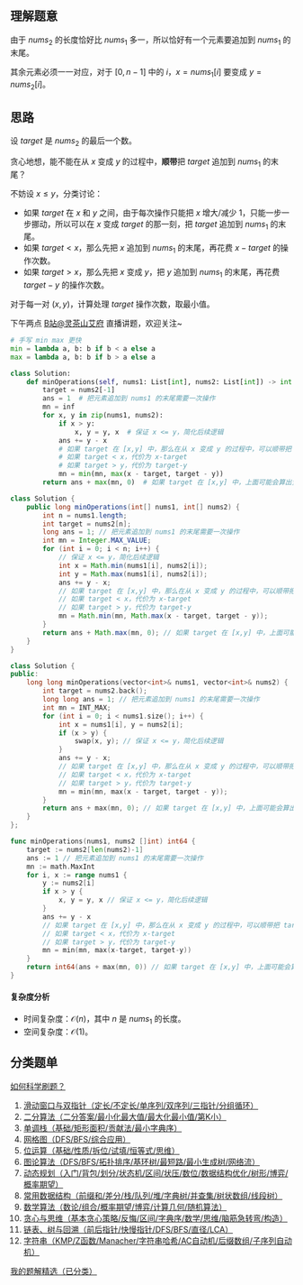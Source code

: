## 理解题意

由于 $\textit{nums}_2$ 的长度恰好比 $\textit{nums}_1$ 多一，所以恰好有一个元素要追加到 $\textit{nums}_1$ 的末尾。

其余元素必须一一对应，对于 $[0,n-1]$ 中的 $i$，$x = \textit{nums}_1[i]$ 要变成 $y = \textit{nums}_2[i]$。

## 思路

设 $\textit{target}$ 是 $\textit{nums}_2$ 的最后一个数。

贪心地想，能不能在从 $x$ 变成 $y$ 的过程中，**顺带**把 $\textit{target}$ 追加到 $\textit{nums}_1$ 的末尾？

不妨设 $x\le y$，分类讨论：

- 如果 $\textit{target}$ 在 $x$ 和 $y$ 之间，由于每次操作只能把 $x$ 增大/减少 $1$，只能一步一步挪动，所以可以在 $x$ 变成 $\textit{target}$ 的那一刻，把 $\textit{target}$ 追加到 $\textit{nums}_1$ 的末尾。
- 如果 $\textit{target} < x$，那么先把 $x$ 追加到 $\textit{nums}_1$ 的末尾，再花费 $x-\textit{target}$ 的操作次数。
- 如果 $\textit{target} > x$，那么先把 $x$ 变成 $y$，把 $y$ 追加到 $\textit{nums}_1$ 的末尾，再花费 $\textit{target}-y$ 的操作次数。

对于每一对 $(x,y)$，计算处理 $\textit{target}$ 操作次数，取最小值。

下午两点 [B站@灵茶山艾府](https://space.bilibili.com/206214) 直播讲题，欢迎关注~

```py [sol-Python3]
# 手写 min max 更快
min = lambda a, b: b if b < a else a
max = lambda a, b: b if b > a else a

class Solution:
    def minOperations(self, nums1: List[int], nums2: List[int]) -> int:
        target = nums2[-1]
        ans = 1  # 把元素追加到 nums1 的末尾需要一次操作
        mn = inf
        for x, y in zip(nums1, nums2):
            if x > y:
                x, y = y, x  # 保证 x <= y，简化后续逻辑
            ans += y - x
            # 如果 target 在 [x,y] 中，那么在从 x 变成 y 的过程中，可以顺带把 target 追加到 nums1 的末尾，代价为 0
            # 如果 target < x，代价为 x-target
            # 如果 target > y，代价为 target-y
            mn = min(mn, max(x - target, target - y))
        return ans + max(mn, 0)  # 如果 target 在 [x,y] 中，上面可能会算出负数
```

```java [sol-Java]
class Solution {
    public long minOperations(int[] nums1, int[] nums2) {
        int n = nums1.length;
        int target = nums2[n];
        long ans = 1; // 把元素追加到 nums1 的末尾需要一次操作
        int mn = Integer.MAX_VALUE;
        for (int i = 0; i < n; i++) {
            // 保证 x <= y，简化后续逻辑
            int x = Math.min(nums1[i], nums2[i]);
            int y = Math.max(nums1[i], nums2[i]);
            ans += y - x;
            // 如果 target 在 [x,y] 中，那么在从 x 变成 y 的过程中，可以顺带把 target 追加到 nums1 的末尾，代价为 0
            // 如果 target < x，代价为 x-target
            // 如果 target > y，代价为 target-y
            mn = Math.min(mn, Math.max(x - target, target - y));
        }
        return ans + Math.max(mn, 0); // 如果 target 在 [x,y] 中，上面可能会算出负数
    }
}
```

```cpp [sol-C++]
class Solution {
public:
    long long minOperations(vector<int>& nums1, vector<int>& nums2) {
        int target = nums2.back();
        long long ans = 1; // 把元素追加到 nums1 的末尾需要一次操作
        int mn = INT_MAX;
        for (int i = 0; i < nums1.size(); i++) {
            int x = nums1[i], y = nums2[i];
            if (x > y) {
                swap(x, y); // 保证 x <= y，简化后续逻辑
            }
            ans += y - x;
            // 如果 target 在 [x,y] 中，那么在从 x 变成 y 的过程中，可以顺带把 target 追加到 nums1 的末尾，代价为 0
            // 如果 target < x，代价为 x-target
            // 如果 target > y，代价为 target-y
            mn = min(mn, max(x - target, target - y));
        }
        return ans + max(mn, 0); // 如果 target 在 [x,y] 中，上面可能会算出负数
    }
};
```

```go [sol-Go]
func minOperations(nums1, nums2 []int) int64 {
	target := nums2[len(nums2)-1]
	ans := 1 // 把元素追加到 nums1 的末尾需要一次操作
	mn := math.MaxInt
	for i, x := range nums1 {
		y := nums2[i]
		if x > y {
			x, y = y, x // 保证 x <= y，简化后续逻辑
		}
		ans += y - x
		// 如果 target 在 [x,y] 中，那么在从 x 变成 y 的过程中，可以顺带把 target 追加到 nums1 的末尾，代价为 0
		// 如果 target < x，代价为 x-target
		// 如果 target > y，代价为 target-y
		mn = min(mn, max(x-target, target-y))
	}
	return int64(ans + max(mn, 0)) // 如果 target 在 [x,y] 中，上面可能会算出负数
}
```

#### 复杂度分析

- 时间复杂度：$\mathcal{O}(n)$，其中 $n$ 是 $\textit{nums}_1$ 的长度。
- 空间复杂度：$\mathcal{O}(1)$。

## 分类题单

[如何科学刷题？](https://leetcode.cn/circle/discuss/RvFUtj/)

1. [滑动窗口与双指针（定长/不定长/单序列/双序列/三指针/分组循环）](https://leetcode.cn/circle/discuss/0viNMK/)
2. [二分算法（二分答案/最小化最大值/最大化最小值/第K小）](https://leetcode.cn/circle/discuss/SqopEo/)
3. [单调栈（基础/矩形面积/贡献法/最小字典序）](https://leetcode.cn/circle/discuss/9oZFK9/)
4. [网格图（DFS/BFS/综合应用）](https://leetcode.cn/circle/discuss/YiXPXW/)
5. [位运算（基础/性质/拆位/试填/恒等式/思维）](https://leetcode.cn/circle/discuss/dHn9Vk/)
6. [图论算法（DFS/BFS/拓扑排序/基环树/最短路/最小生成树/网络流）](https://leetcode.cn/circle/discuss/01LUak/)
7. [动态规划（入门/背包/划分/状态机/区间/状压/数位/数据结构优化/树形/博弈/概率期望）](https://leetcode.cn/circle/discuss/tXLS3i/)
8. [常用数据结构（前缀和/差分/栈/队列/堆/字典树/并查集/树状数组/线段树）](https://leetcode.cn/circle/discuss/mOr1u6/)
9. [数学算法（数论/组合/概率期望/博弈/计算几何/随机算法）](https://leetcode.cn/circle/discuss/IYT3ss/)
10. [贪心与思维（基本贪心策略/反悔/区间/字典序/数学/思维/脑筋急转弯/构造）](https://leetcode.cn/circle/discuss/g6KTKL/)
11. [链表、树与回溯（前后指针/快慢指针/DFS/BFS/直径/LCA）](https://leetcode.cn/circle/discuss/K0n2gO/)
12. [字符串（KMP/Z函数/Manacher/字符串哈希/AC自动机/后缀数组/子序列自动机）](https://leetcode.cn/circle/discuss/SJFwQI/)

[我的题解精选（已分类）](https://github.com/EndlessCheng/codeforces-go/blob/master/leetcode/SOLUTIONS.md)
